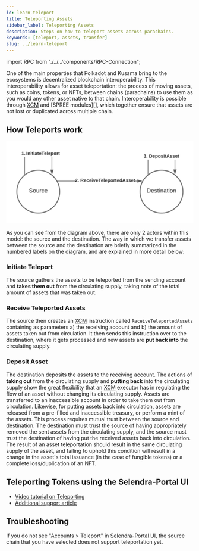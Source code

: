 ```yaml
---
id: learn-teleport
title: Teleporting Assets
sidebar_label: Teleporting Assets
description: Steps on how to teleport assets across parachains.
keywords: [teleport, assets, transfer]
slug: ../learn-teleport
---
```


import RPC from "./../../components/RPC-Connection";

One of the main properties that Polkadot and Kusama bring to the ecosystems is decentralized
blockchain interoperability. This interoperability allows for asset teleportation: the process of
moving assets, such as coins, tokens, or NFTs, between chains (parachains) to use them as you would
any other asset native to that chain. Interoperability is possible through [XCM][] and [SPREE
modules][], which together ensure that assets are not lost or duplicated across multiple chain.

## How Teleports work

![teleport](../assets/cardamom/teleport-asset.png)

As you can see from the diagram above, there are only 2 actors within this model: the source and the
destination. The way in which we transfer assets between the source and the destination are briefly
summarized in the numbered labels on the diagram, and are explained in more detail below:

### Initiate Teleport

The source gathers the assets to be teleported from the sending account and **takes them out** from
the circulating supply, taking note of the total amount of assets that was taken out.

### Receive Teleported Assets

The source then creates an [XCM][] instruction called `ReceiveTeleportedAssets` containing as
parameters a) the receiving account and b) the amount of assets taken out from circulation. It then
sends this instruction over to the destination, where it gets processed and new assets are **put
back into** the circulating supply.

### Deposit Asset

The destination deposits the assets to the receiving account. The actions of **taking out** from the
circulating supply and **putting back** into the circulating supply show the great flexibility that
an [XCM][] executor has in regulating the flow of an asset without changing its circulating supply.
Assets are transferred to an inaccessible account in order to take them out from circulation.
Likewise, for putting assets back into circulation, assets are released from a pre-filled and
inaccessible treasury, or perform a mint of the assets. This process requires mutual trust between
the source and destination. The destination must trust the source of having appropriately removed
the sent assets from the circulating supply, and the source must trust the destination of having put
the received assets back into circulation. The result of an asset teleportation should result in the
same circulating supply of the asset, and failing to uphold this condition will result in a change
in the asset's total issuance (in the case of fungible tokens) or a complete loss/duplication of an
NFT.

## Teleporting Tokens using the Selendra-Portal UI

- [Video tutorial on Teleporting](https://youtu.be/PGyDpH2kad8)
- [Additional support article](https://support.polkadot.network/support/solutions/articles/65000181119-how-to-teleport-dot-or-ksm-between-Cardamom-or-statemine)

## Troubleshooting

If you do not see "Accounts > Teleport" in [Selendra-Portal UI], the source chain that you have selected
does not support teleportation yet.

[selendra-portal ui]: https://portal.selendra.org/
[xcm]: learn-xcm.md
